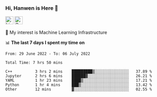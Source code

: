 ### Hi, Hanwen is Here 👋
<p>
	<a href="https://www.linkedin.com/in/liu-hanwen/"><img src="https://img.shields.io/badge/@hanwen-0A66C2?style=flat&logo=LinkedIn&logoColor=white" alt="Linkedin"  height="25px"/></a> 
	<a href="https://scholar.google.com/citations?user=HDF0su0AAAAJ"><img src="https://img.shields.io/badge/scholar-4385FE.svg?&style=plastic&logo=google-scholar&logoColor=white" alt="Google Scholar" height="25px"> </a>
</p>
🌱 My interest is Machine Learning Infrastructure

📊 **The last 7 days I spent my time on** 
<!--START_SECTION:waka-->

```text
From: 29 June 2022 - To: 06 July 2022

Total Time: 7 hrs 50 mins

C++          3 hrs 2 mins    █████████▒░░░░░░░░░░░░░░░   37.89 %
Jupyter      2 hrs 6 mins    ██████▓░░░░░░░░░░░░░░░░░░   26.21 %
YAML         1 hr 23 mins    ████▒░░░░░░░░░░░░░░░░░░░░   17.21 %
Python       1 hr 4 mins     ███▒░░░░░░░░░░░░░░░░░░░░░   13.42 %
Other        12 mins         ▓░░░░░░░░░░░░░░░░░░░░░░░░   02.55 %
```

<!--END_SECTION:waka-->


<!--
**david990917/david990917** is a ✨ _special_ ✨ repository because its `README.md` (this file) appears on your GitHub profile.

Here are some ideas to get you started:

- 🔭 I’m currently working on ...
- 🌱 I’m currently learning ...
- 👯 I’m looking to collaborate on ...
- 🤔 I’m looking for help with ...
- 💬 Ask me about ...
- 📫 How to reach me: ...
- 😄 Pronouns: ...
- ⚡ Fun fact: ...
-->
